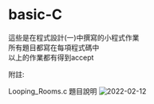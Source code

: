 # basic-C

這些是在程式設計(一)中撰寫的小程式作業  
所有題目都寫在每項程式碼中  
以上的作業都有得到accept  
  
  
附註:  
  
Looping_Rooms.c 題目說明
![2022-02-12](https://user-images.githubusercontent.com/93486960/177051342-e5254e51-1cbf-458b-9f6e-f6b338cac5bc.png)

